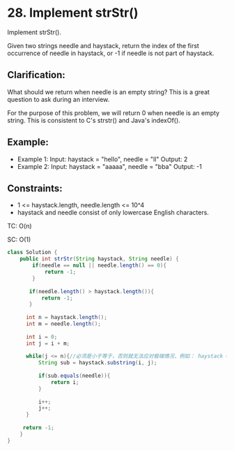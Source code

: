 # 28. Implement strStr()

Implement strStr().

Given two strings needle and haystack, return the index of the first occurrence of needle in haystack, or -1 if needle is not part of haystack.

## Clarification:

What should we return when needle is an empty string? This is a great question to ask during an interview.

For the purpose of this problem, we will return 0 when needle is an empty string. This is consistent to C's strstr() and Java's indexOf().

## Example:
+ Example 1:
Input: haystack = "hello", needle = "ll"
Output: 2
+ Example 2:
Input: haystack = "aaaaa", needle = "bba"
Output: -1
 

## Constraints:
+ 1 <= haystack.length, needle.length <= 10^4
+ haystack and needle consist of only lowercase English characters.

TC: O(n)

SC: O(1)

```java
class Solution {
    public int strStr(String haystack, String needle) {
        if(needle == null || needle.length() == 0){
            return -1;
        }
        
       if(needle.length() > haystack.length()){
           return -1;
       }
        
      int n = haystack.length();
      int m = needle.length();
       
      int i = 0;
      int j = i + m;
        
      while(j <= n){//必须是小于等于，否则就无法应对极端情况，例如： haystack = 'a', needle = 'a'
          String sub = haystack.substring(i, j);
          
          if(sub.equals(needle)){
              return i;
          }
          
          i++;
          j++;
      }
        
     return -1;
    }
}
```
